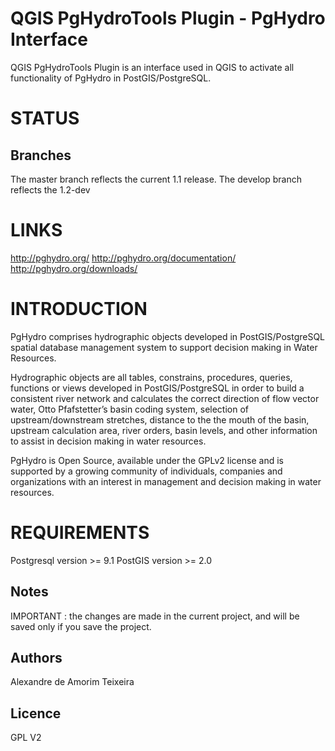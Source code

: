 # QGIS PgHydroTools Plugin - PgHydro Interface

QGIS PgHydroTools Plugin is an interface used in QGIS to activate all functionality of PgHydro in PostGIS/PostgreSQL.

# STATUS

## Branches

The master branch reflects the current 1.1 release. The develop branch reflects the 1.2-dev

# LINKS

http://pghydro.org/
http://pghydro.org/documentation/
http://pghydro.org/downloads/

# INTRODUCTION

PgHydro comprises hydrographic objects developed in PostGIS/PostgreSQL spatial database management system to support decision making in Water Resources.

Hydrographic objects are all  tables, constrains, procedures, queries, functions or views developed in PostGIS/PostgreSQL in order to build a consistent river network and calculates the correct direction of flow vector water, Otto Pfafstetter’s basin coding system, selection of  upstream/downstream stretches, distance to the the mouth of the basin, upstream calculation area, river orders, basin levels, and other information to assist in decision making in water resources.

PgHydro is Open Source, available under the GPLv2 license and is supported by a growing community of individuals, companies and organizations with an interest in management and decision making in water resources.

# REQUIREMENTS

Postgresql version >= 9.1
PostGIS version >= 2.0

## Notes

IMPORTANT : the changes are made in the current project, and will be saved only if you save the project.

## Authors

Alexandre de Amorim Teixeira

## Licence

GPL V2
